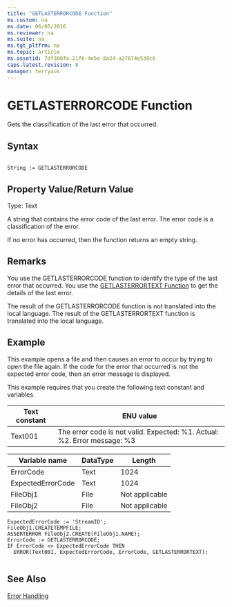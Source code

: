 ```yaml
---
title: "GETLASTERRORCODE Function"
ms.custom: na
ms.date: 06/05/2016
ms.reviewer: na
ms.suite: na
ms.tgt_pltfrm: na
ms.topic: article
ms.assetid: 7df300fa-21f6-4e5e-8a24-a27674e530c6
caps.latest.revision: 8
manager: terryaus
---
```

# GETLASTERRORCODE Function
Gets the classification of the last error that occurred.  
  
## Syntax  
  
```  
  
String := GETLASTERRORCODE  
```  
  
## Property Value\/Return Value  
 Type: Text  
  
 A string that contains the error code of the last error. The error code is a classification of the error.  
  
 If no error has occurred, then the function returns an empty string.  
  
## Remarks  
 You use the GETLASTERRORCODE function to identify the type of the last error that occurred. You use the [GETLASTERRORTEXT Function](../dynamics-nav/GETLASTERRORTEXT-Function.md) to get the details of the last error.  
  
 The result of the GETLASTERRORCODE function is not translated into the local language. The result of the GETLASTERRORTEXT function is translated into the local language.  
  
## Example  
 This example opens a file and then causes an error to occur by trying to open the file again. If the code for the error that occurred is not the expected error code, then an error message is displayed.  
  
 This example requires that you create the following text constant and variables.  
  
|Text constant|ENU value|  
|-------------------|---------------|  
|Text001|The error code is not valid. Expected: %1. Actual: %2. Error message: %3|  
  
|Variable name|DataType|Length|  
|-------------------|--------------|------------|  
|ErrorCode|Text|1024|  
|ExpectedErrorCode|Text|1024|  
|FileObj1|File|Not applicable|  
|FileObj2|File|Not applicable|  
  
```  
ExpectedErrorCode := 'StreamIO';  
FileObj1.CREATETEMPFILE;  
ASSERTERROR FileObj2.CREATE(FileObj1.NAME);  
ErrorCode := GETLASTERRORCODE;  
IF ErrorCode <> ExpectedErrorCode THEN  
  ERROR(Text001, ExpectedErrorCode, ErrorCode, GETLASTERRORTEXT);  
  
```  
  
## See Also  
 [Error Handling](../dynamics-nav/Error-Handling.md)
